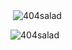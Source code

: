 <p align="left">
</p>

<p>&nbsp;<img align="center" src="https://github-readme-stats.vercel.app/api?username=404salad&show_icons=true&locale=en" alt="404salad" /></p>

<p><img align="center" src="https://github-readme-streak-stats.herokuapp.com/?user=404salad&" alt="404salad" /></p>
